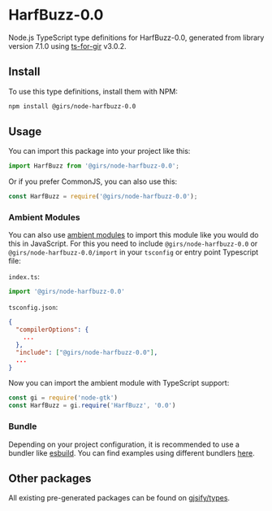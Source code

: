 
# HarfBuzz-0.0

Node.js TypeScript type definitions for HarfBuzz-0.0, generated from library version 7.1.0 using [ts-for-gir](https://github.com/gjsify/ts-for-gir) v3.0.2.


## Install

To use this type definitions, install them with NPM:
```bash
npm install @girs/node-harfbuzz-0.0
```

## Usage

You can import this package into your project like this:
```ts
import HarfBuzz from '@girs/node-harfbuzz-0.0';
```

Or if you prefer CommonJS, you can also use this:
```ts
const HarfBuzz = require('@girs/node-harfbuzz-0.0');
```

### Ambient Modules

You can also use [ambient modules](https://github.com/gjsify/ts-for-gir/tree/main/packages/cli#ambient-modules) to import this module like you would do this in JavaScript.
For this you need to include `@girs/node-harfbuzz-0.0` or `@girs/node-harfbuzz-0.0/import` in your `tsconfig` or entry point Typescript file:

`index.ts`:
```ts
import '@girs/node-harfbuzz-0.0'
```

`tsconfig.json`:
```json
{
  "compilerOptions": {
    ...
  },
  "include": ["@girs/node-harfbuzz-0.0"],
  ...
}
```

Now you can import the ambient module with TypeScript support: 

```ts
const gi = require('node-gtk')
const HarfBuzz = gi.require('HarfBuzz', '0.0')
```


### Bundle

Depending on your project configuration, it is recommended to use a bundler like [esbuild](https://esbuild.github.io/). You can find examples using different bundlers [here](https://github.com/gjsify/ts-for-gir/tree/main/examples).

## Other packages

All existing pre-generated packages can be found on [gjsify/types](https://github.com/gjsify/types).

